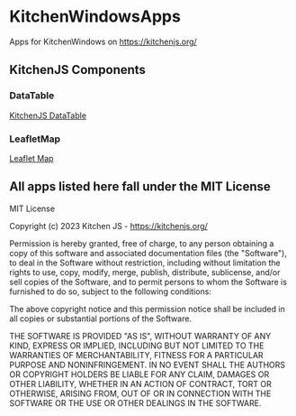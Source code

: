 # KitchenWindowsApps
Apps for KitchenWindows on https://kitchenjs.org/

## KitchenJS Components

### DataTable
[KitchenJS DataTable](DataTable/)

### LeafletMap
[Leaflet Map](LeafletMap/)




## All apps listed here fall under the MIT License 

MIT License

Copyright (c) 2023 Kitchen JS - https://kitchenjs.org/

Permission is hereby granted, free of charge, to any person obtaining a copy
of this software and associated documentation files (the "Software"), to deal
in the Software without restriction, including without limitation the rights
to use, copy, modify, merge, publish, distribute, sublicense, and/or sell
copies of the Software, and to permit persons to whom the Software is
furnished to do so, subject to the following conditions:

The above copyright notice and this permission notice shall be included in all
copies or substantial portions of the Software.

THE SOFTWARE IS PROVIDED "AS IS", WITHOUT WARRANTY OF ANY KIND, EXPRESS OR
IMPLIED, INCLUDING BUT NOT LIMITED TO THE WARRANTIES OF MERCHANTABILITY,
FITNESS FOR A PARTICULAR PURPOSE AND NONINFRINGEMENT. IN NO EVENT SHALL THE
AUTHORS OR COPYRIGHT HOLDERS BE LIABLE FOR ANY CLAIM, DAMAGES OR OTHER
LIABILITY, WHETHER IN AN ACTION OF CONTRACT, TORT OR OTHERWISE, ARISING FROM,
OUT OF OR IN CONNECTION WITH THE SOFTWARE OR THE USE OR OTHER DEALINGS IN THE
SOFTWARE.
